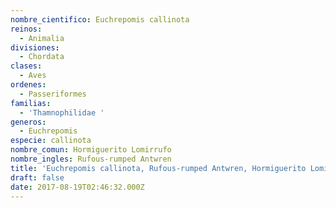 ```yaml
---
nombre_cientifico: Euchrepomis callinota
reinos:
  - Animalia
divisiones:
  - Chordata
clases:
  - Aves
ordenes:
  - Passeriformes
familias:
  - 'Thamnophilidae '
generos:
  - Euchrepomis
especie: callinota
nombre_comun: Hormiguerito Lomirrufo
nombre_ingles: Rufous-rumped Antwren
title: 'Euchrepomis callinota, Rufous-rumped Antwren, Hormiguerito Lomirrufo'
draft: false
date: 2017-08-19T02:46:32.000Z
---
```


